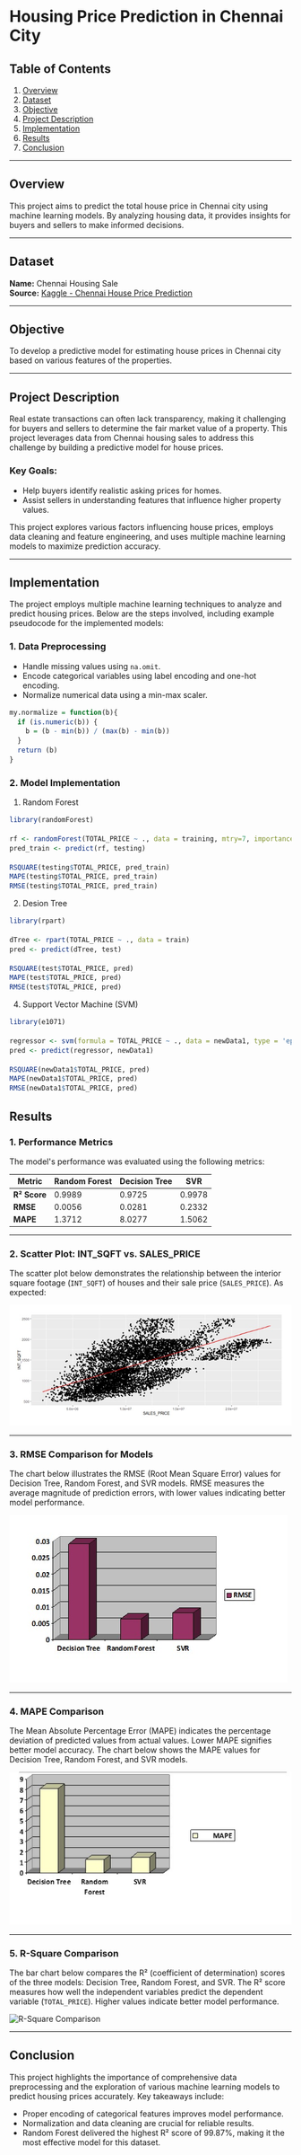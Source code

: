 # Housing Price Prediction in Chennai City

## Table of Contents
1. [Overview](#overview)
2. [Dataset](#dataset)
3. [Objective](#objective)
4. [Project Description](#project-description)
5. [Implementation](#implementation)
6. [Results](#Results)
7. [Conclusion](#conclusion)


---

## Overview
This project aims to predict the total house price in Chennai city using machine learning models. By analyzing housing data, it provides insights for buyers and sellers to make informed decisions.

---

## Dataset
**Name:** Chennai Housing Sale  
**Source:** [Kaggle - Chennai House Price Prediction](https://www.kaggle.com/code/kunwarakash/chennai-house-price-prediction)  

---

## Objective
To develop a predictive model for estimating house prices in Chennai city based on various features of the properties.

---

## Project Description
Real estate transactions can often lack transparency, making it challenging for buyers and sellers to determine the fair market value of a property. This project leverages data from Chennai housing sales to address this challenge by building a predictive model for house prices.  
### Key Goals:
- Help buyers identify realistic asking prices for homes.
- Assist sellers in understanding features that influence higher property values.

This project explores various factors influencing house prices, employs data cleaning and feature engineering, and uses multiple machine learning models to maximize prediction accuracy.

---

## Implementation
The project employs multiple machine learning techniques to analyze and predict housing prices. Below are the steps involved, including example pseudocode for the implemented models:

### 1. **Data Preprocessing**
- Handle missing values using `na.omit`.
- Encode categorical variables using label encoding and one-hot encoding.
- Normalize numerical data using a min-max scaler.

```r
my.normalize = function(b){
  if (is.numeric(b)) {
    b = (b - min(b)) / (max(b) - min(b))
  }
  return (b)
}

```
### 2. **Model Implementation**
1)  Random Forest
```r
library(randomForest)

rf <- randomForest(TOTAL_PRICE ~ ., data = training, mtry=7, importance=TRUE, ntree=501)
pred_train <- predict(rf, testing)

RSQUARE(testing$TOTAL_PRICE, pred_train)
MAPE(testing$TOTAL_PRICE, pred_train)
RMSE(testing$TOTAL_PRICE, pred_train)

```
2) Desion Tree
```r
library(rpart)

dTree <- rpart(TOTAL_PRICE ~ ., data = train)
pred <- predict(dTree, test)

RSQUARE(test$TOTAL_PRICE, pred)
MAPE(test$TOTAL_PRICE, pred)
RMSE(test$TOTAL_PRICE, pred)

```
4) Support Vector Machine (SVM)
```r
library(e1071)

regressor <- svm(formula = TOTAL_PRICE ~ ., data = newData1, type = 'eps-regression', kernel = 'radial')
pred <- predict(regressor, newData1)

RSQUARE(newData1$TOTAL_PRICE, pred)
MAPE(newData1$TOTAL_PRICE, pred)
RMSE(newData1$TOTAL_PRICE, pred)

```
## Results

### 1. Performance Metrics
The model's performance was evaluated using the following metrics:

| Metric           | Random Forest |Decision Tree  |  SVR    |
|------------------|---------------|---------------|---------|
| **R² Score**     | 0.9989        | 0.9725        | 0.9978  |
| **RMSE**         | 0.0056        | 0.0281        | 0.2332  |
| **MAPE**         | 1.3712        | 8.0277        | 1.5062  |


---

### 2.  Scatter Plot: INT_SQFT vs. SALES_PRICE
The scatter plot below demonstrates the relationship between the interior square footage (`INT_SQFT`) of houses and their sale price (`SALES_PRICE`). As expected:

![Scatter Plot](Results/scatter_plot.jpg)

---

### 3. RMSE Comparison for Models
The chart below illustrates the RMSE (Root Mean Square Error) values for Decision Tree, Random Forest, and SVR models. RMSE measures the average magnitude of prediction errors, with lower values indicating better model performance.


![RMSE Comparison for Models](Results/rmse.jpg)

---

### 4. MAPE Comparison
The Mean Absolute Percentage Error (MAPE) indicates the percentage deviation of predicted values from actual values. Lower MAPE signifies better model accuracy. The chart below shows the MAPE values for Decision Tree, Random Forest, and SVR models.  

![MAPE Comparison](Results/mape.jpg)

---

### 5. R-Square Comparison
The bar chart below compares the R² (coefficient of determination) scores of the three models: Decision Tree, Random Forest, and SVR. The R² score measures how well the independent variables predict the dependent variable (`TOTAL_PRICE`). Higher values indicate better model performance.

![R-Square Comparison](Results/r_sqare.jpg)

---


## Conclusion
This project highlights the importance of comprehensive data preprocessing and the exploration of various machine learning models to predict housing prices accurately. Key takeaways include:
  -  Proper encoding of categorical features improves model performance.
  -  Normalization and data cleaning are crucial for reliable results.
  -  Random Forest delivered the highest R² score of 99.87%, making it the most effective model for this dataset.

